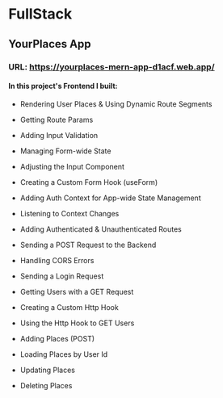#  FullStack

## YourPlaces App

### URL: https://yourplaces-mern-app-d1acf.web.app/
#### In this project's Frontend I built: 

- Rendering User Places & Using Dynamic Route Segments

- Getting Route Params

- Adding Input Validation

- Managing Form-wide State

- Adjusting the Input Component

- Creating a Custom Form Hook (useForm)

- Adding Auth Context for App-wide State Management

- Listening to Context Changes

- Adding Authenticated & Unauthenticated Routes

- Sending a POST Request to the Backend

- Handling CORS Errors

- Sending a Login Request

- Getting Users with a GET Request

- Creating a Custom Http Hook

- Using the Http Hook to GET Users

- Adding Places (POST)

- Loading Places by User Id

- Updating Places

- Deleting Places

